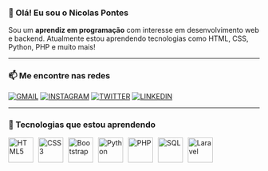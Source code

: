 ### 👋 Olá! Eu sou o Nicolas Pontes

Sou um **aprendiz em programação** com interesse em desenvolvimento web e backend. Atualmente estou aprendendo tecnologias como HTML, CSS, Python, PHP e muito mais!

---

### 📫 Me encontre nas redes

[![GMAIL](https://img.shields.io/badge/Gmail-D14836?style=for-the-badge&logo=gmail&logoColor=white)](mailto:nicolas.pontesfigueiredo@gmail.com)
[![INSTAGRAM](https://img.shields.io/badge/Instagram-E4405F?style=for-the-badge&logo=instagram&logoColor=white)](https://www.instagram.com/pontesnicolas_/)
[![TWITTER](https://img.shields.io/badge/Twitter-1DA1F2?style=for-the-badge&logo=twitter&logoColor=white)](https://x.com/pontesnicolas3)
[![LINKEDIN](https://img.shields.io/badge/LinkedIn-0077B5?style=for-the-badge&logo=linkedin&logoColor=white)](https://www.linkedin.com/in/nicolas-de-pontes-643511243/)

---

### 🚀 Tecnologias que estou aprendendo

<div style="display: flex; gap: 10px; flex-wrap: wrap;">
  <img width="50" height="50" alt="HTML5" src="https://cdn.jsdelivr.net/gh/devicons/devicon/icons/html5/html5-plain.svg" />
  <img width="50" height="50" alt="CSS3" src="https://cdn.jsdelivr.net/gh/devicons/devicon/icons/css3/css3-plain.svg" />
  <img width="50" height="50" alt="Bootstrap" src="https://cdn.jsdelivr.net/gh/devicons/devicon/icons/bootstrap/bootstrap-plain.svg" />
  <img width="50" height="50" alt="Python" src="https://cdn.jsdelivr.net/gh/devicons/devicon/icons/python/python-plain.svg" />
  <img width="50" height="50" alt="PHP" src="https://cdn.jsdelivr.net/gh/devicons/devicon/icons/php/php-original.svg" />
  <img width="50" height="50" alt="SQL" src="https://cdn.jsdelivr.net/gh/devicons/devicon/icons/mysql/mysql-original.svg" />
  <img width="50" height="50" alt="Laravel" src="https://cdn.jsdelivr.net/gh/devicons/devicon/icons/laravel/laravel-plain.svg" />
</div>
